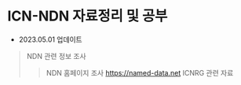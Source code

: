 ICN-NDN 자료정리 및 공부
=======================
- 2023.05.01 업데이트
> NDN 관련 정보 조사
> > NDN 홈페이지 조사 https://named-data.net
> > ICNRG 관련 자료
